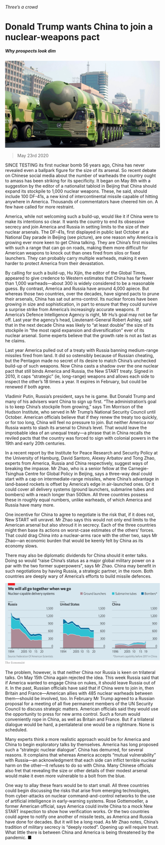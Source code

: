 ###### Three’s a crowd

# Donald Trump wants China to join a nuclear-weapons pact 

##### Why prospects look dim 

![image](images/20200523_CNP001_0.jpg) 

> May 23rd 2020 

SINCE TESTING its first nuclear bomb 56 years ago, China has never revealed even a ballpark figure for the size of its arsenal. So recent debate on Chinese social media about the number of warheads the country ought to amass has been striking for its specificity. It began on May 8th with a suggestion by the editor of a nationalist tabloid in Beijing that China should expand its stockpile to 1,000 nuclear weapons. These, he said, should include 100 DF-41s, a new kind of intercontinental missile capable of hitting anywhere in America. Thousands of commentators have cheered him on. A few have called for more restraint.

America, while not welcoming such a build-up, would like it if China were to make its intentions so clear. It wants the country to end its obsessive secrecy and join America and Russia in setting limits to the size of their nuclear arsenals. The DF-41s, first displayed in public last October at a National Day parade in Beijing (see picture), are one reason why America is growing ever more keen to get China talking. They are China’s first missiles with such a range that can go on roads, making them more difficult for American weapons to knock out than ones fired from silos or fixed launchers. They can probably carry multiple warheads, making it even harder to protect America from their devastation.


By calling for such a build-up, Hu Xijin, the editor of the Global Times, appeared to give credence to Western estimates that China has far fewer than 1,000 warheads—about 300 is widely considered to be a reasonable guess. By contrast, America and Russia have around 4,000 apiece. But whereas those two countries, over the decades, have signed pacts to prune their arsenals, China has sat out arms-control. Its nuclear forces have been growing in size and sophistication, in part to ensure that they could survive a surprise strike from America’s increasingly accurate weapons. If America’s Defence Intelligence Agency is right, Mr Hu’s goal may not be far off. Last year the agency’s head, Lieutenant-General Robert Ashley, said that in the next decade China was likely to “at least double” the size of its stockpile in “the most rapid expansion and diversification” ever of its nuclear arsenal. Some experts believe that the growth rate is not as fast as he claims.

Last year America pulled out of a treaty with Russia banning medium-range missiles fired from land. It did so ostensibly because of Russian cheating, but the Pentagon made no secret of its desire to match China’s unchecked build-up of such weapons. Now China casts a shadow over the one nuclear pact that still binds America and Russia, the New START treaty. Signed in 2010, it caps “strategic” (ie, long-range) weapons and allows each side to inspect the other’s 18 times a year. It expires in February, but could be renewed if both agree.

Vladimir Putin, Russia’s president, says he is game. But Donald Trump and many of his advisers want China to sign up first. “The administration’s goal is to keep China’s stockpile from growing,” says Tim Morrison of the Hudson Institute, who served in Mr Trump’s National Security Council until October. American officials believe that if they renew the treaty too quickly, or for too long, China will feel no pressure to join. But neither America nor Russia wants to slash its arsenal to China’s level. That would leave the improbable idea of an unequal treaty—a phrase that in China recalls the reviled pacts that the country was forced to sign with colonial powers in the 19th and early 20th centuries.

In a recent report by the Institute for Peace Research and Security Policy at the University of Hamburg, David Santoro, Alexey Arbatov and Tong Zhao, experts from America, Russia and China respectively, suggest ways of breaking the impasse. Mr Zhao, who is a senior fellow at the Carnegie-Tsinghua Centre for Global Policy in Beijing, says a three-way deal could start with a cap on intermediate-range missiles, where China’s advantage in land-based rockets is offset by America’s edge in air-launched ones. Or it could cover all delivery systems (ground launchers, submarine tubes and bombers) with a reach longer than 500km. All three countries possess these in roughly equal numbers, unlike warheads, of which America and Russia have many more.

One incentive for China to agree to negotiate is the risk that, if it does not, New START will unravel. Mr Zhao says this would not only end limits to the American arsenal but also shroud it in secrecy. Each of the three countries might then base its actions on worst-case estimates of the others’ forces. That could drag China into a nuclear-arms race with the other two, says Mr Zhao—an economic burden that would be keenly felt by China as its economy slows.

There may also be diplomatic dividends for China should it enter talks. Doing so would “raise China’s status as a major global military power on a par with the two former superpowers”, says Mr Zhao. China may benefit in such negotiations by having Russia, a strategic partner, in the room. Both countries are deeply wary of America’s efforts to build missile defences.

![image](images/20200523_CNC697.png) 


The problem, however, is that neither China nor Russia is keen on trilateral talks. On May 15th China again rejected the idea. This week Russia said that if America wanted to engage China on nukes, it should leave Russia out of it. In the past, Russian officials have said that if China were to join in, then Britain and France—American allies with 485 nuclear warheads between them—should be involved, too. In February Mr Trump agreed to a Russian proposal for a meeting of all five permanent members of the UN Security Council to discuss strategic matters. American officials said they would use the opportunity to press for new arms control. Such a forum would conveniently rope in China, as well as Britain and France. But if a trilateral dialogue would be hard, a pentalateral one would be a nightmare. None is scheduled.

Many experts think a more realistic approach would be for America and China to begin exploratory talks by themselves. America has long proposed such a “strategic nuclear dialogue”. China has demurred, for several reasons. It complains that whereas America accepts “mutual vulnerability” with Russia—an acknowledgment that each side can inflict terrible nuclear harm on the other—it refuses to do so with China. Many Chinese officials also fret that revealing the size or other details of their modest arsenal would make it even more vulnerable to a bolt from the blue.

One way to allay these fears would be to start small. All three countries could begin discussing the risks that arise from emerging technologies, from cyber-attacks on nuclear command-and-control networks to the use of artificial intelligence in early-warning systems. Rose Gottemoeller, a former American official, says America could invite China to a mock New START inspection to show how verification works. Or the two countries could agree to notify one another of missile tests, as America and Russia have done for decades. But it will be a long road. As Mr Zhao notes, China’s tradition of military secrecy is “deeply rooted”. Opening up will require trust. What little there is between China and America is being threatened by the pandemic. ■

